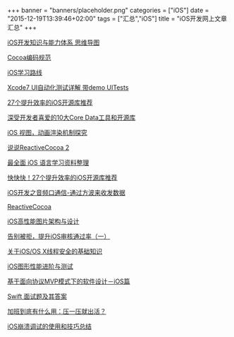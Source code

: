 +++
banner = "banners/placeholder.png"
categories = ["iOS"]
date = "2015-12-19T13:39:46+02:00"
tags = ["汇总","iOS"]
title = "iOS开发网上文章汇总"
+++


[iOS开发知识与能力体系 思维导图](http://blog.csdn.net/hursing/article/details/9020757)

[Cocoa编码规范](https://mp.weixin.qq.com/s?__biz=MzAxMzE2Mjc2Ng==&mid=211692338&idx=1&sn=3eac55a6c93992646271fd808b71534d&scene=0&key=41ecb04b05111003fccc1999a722b07abf9b880d74905c3e9e9f3195f7c3c9aa21f6827d5c4fbcc5fb8cfb474f2fe20c&ascene=0&uin=MTM0ODQyNTk1&devicetype=iMac+MacBookAir7%2C1+OSX+OSX+10.10.5+build(14F1021)&version=11020201&pass_ticket=OUgFBuA2yqcV7ExJVNrQtm5NukTejEXnNHTun2M8jg8%3D)

[iOS学习路线](http://ios.skyfox.org/route.html)

[Xcode7 UI自动化测试详解 带demo UITests](https://mp.weixin.qq.com/s?__biz=MjM5OTM0MzIwMQ==&mid=210096445&idx=2&sn=bb6d418a683d87a455d0ceda42e8f4eb&scene=0&key=41ecb04b051110032885df22f0a34c18ab0b2cadc71f361d71ac9dfdbdb2a19620929cb056973efdb1d1bc3ae43b29c1&ascene=0&uin=MTM0ODQyNTk1&devicetype=iMac+MacBookAir7%2C1+OSX+OSX+10.10.5+build(14F1021)&version=11020201&pass_ticket=OUgFBuA2yqcV7ExJVNrQtm5NukTejEXnNHTun2M8jg8%3D)

[27个提升效率的iOS开源库推荐](http://www.open-open.com/lib/view/open1437486677521.html)

[深受开发者喜爱的10大Core Data工具和开源库](https://mp.weixin.qq.com/s?__biz=MjM5OTM0MzIwMQ==&mid=209576325&idx=1&sn=62083ed06e80fa8dd8f20318ee31b0df&scene=0&key=41ecb04b05111003a76b01197bef31761d66dcf7609c7b9ded3ae313ea35bf9d4d9c769cee22a0565b96aea3c0c982f3&ascene=0&uin=MTM0ODQyNTk1&devicetype=iMac+MacBookAir7%2C1+OSX+OSX+10.10.5+build(14F1021)&version=11020201&pass_ticket=OUgFBuA2yqcV7ExJVNrQtm5NukTejEXnNHTun2M8jg8%3D)

[iOS 视图，动画渲染机制探究](http://mdsa.51cto.com/art/201512/502018.htm)

[说说ReactiveCocoa 2](http://www.cocoachina.com/industry/20140115/7702.html#rd)

[最全面 iOS 语言学习资料整理](http://mobile.51cto.com/iphone-463665.htm)

[快快快！27个提升效率的iOS开源库推荐](https://mp.weixin.qq.com/s?__biz=MjM5OTM0MzIwMQ==&mid=209070496&idx=1&sn=2cdb3a71f27451b213609c400e861861&key=41ecb04b05111003a0a9da8e5f6ee89e8f2ea2f20a0f536f88b89a59e6be2f4b9723020f88b352a408f58f2c6330a733&ascene=0&uin=MTM0ODQyNTk1&devicetype=iMac+MacBookAir7%2C1+OSX+OSX+10.10.5+build(14F1021)&version=11020201&pass_ticket=OUgFBuA2yqcV7ExJVNrQtm5NukTejEXnNHTun2M8jg8%3D)

[iOS开发之音频口通信-通过方波来收发数据](http://www.jianshu.com/p/649e2c341c00)

[Reactive​Cocoa](http://nshipster.cn/reactivecocoa/)

[iOS高性能图片架构与设计](http://zhuanlan.zhihu.com/magilu/20273299)

[告别被拒，提升iOS审核通过率（一）](https://mp.weixin.qq.com/s?__biz=MTEwNTM0ODI0MQ==&mid=400334720&idx=1&sn=218eac621f97bfdf4c6cdd0cfa0932c1&scene=0&uin=MTM0ODQyNTk1&key=41ecb04b051110036cc38da8d788b2c20da966324604ac48afbb2f1b7d75683dc3a07c69ad4575a4836353eecb29fb57&devicetype=iMac+MacBookAir7%2C1+OSX+OSX+10.10.5+build(14F1021)&version=11020201&lang=zh_CN&pass_ticket=OUgFBuA2yqcV7ExJVNrQtm5NukTejEXnNHTun2M8jg8%3D)

[关于iOS/OS X线程安全的基础知识](http://www.cocoachina.com/ios/20151228/14799.html)

[iOS图形性能进阶与测试](https://mp.weixin.qq.com/s?__biz=MzAxMzE2Mjc2Ng==&mid=207452636&idx=1&sn=b248268f74787344f0d356a68613eba9&key=41ecb04b05111003d3ffb4d5f375a947fbc426cb05563ebdcd081c965d7beea12f9a812e3fb24d1c3e1c497f4192b840&ascene=0&uin=MTM0ODQyNTk1&devicetype=iMac+MacBookAir7%2C1+OSX+OSX+10.10.5+build(14F1021)&version=11020201&pass_ticket=OUgFBuA2yqcV7ExJVNrQtm5NukTejEXnNHTun2M8jg8%3D)

[基于面向协议MVP模式下的软件设计－iOS篇](http://www.cocoachina.com/ios/20151223/14768.html)

[Swift 面试题及其答案](https://mp.weixin.qq.com/s?__biz=MzAxMzE2Mjc2Ng==&mid=211921852&idx=2&sn=6593db36efd13b25a9165cd574293950&scene=0&key=41ecb04b05111003102dc791430b82c735180f244f439b800ec0a945ebf728f017326a04298bbb96cb883e601e40b64a&ascene=0&uin=MTM0ODQyNTk1&devicetype=iMac+MacBookAir7%2C1+OSX+OSX+10.10.5+build(14F1021)&version=11020201&pass_ticket=OUgFBuA2yqcV7ExJVNrQtm5NukTejEXnNHTun2M8jg8%3D)

[加班到底有什么用：压一压就出活？](http://www.cocoachina.com/programmer/20151224/14782.html)

[iOS崩溃调试的使用和技巧总结](http://www.cocoachina.com/ios/20151218/14748.html)


